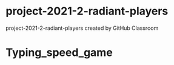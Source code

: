 # project-2021-2-radiant-players
project-2021-2-radiant-players created by GitHub Classroom
# Typing_speed_game
